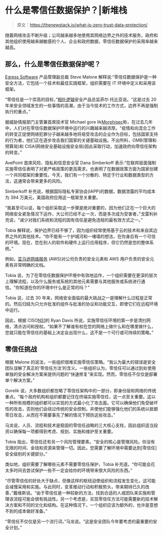 # 什么是零信任数据保护？|新堆栈

> 原文：<https://thenewstack.io/what-is-zero-trust-data-protection/>

随着网络攻击不断升级；公司越来越多地使用其网络边界之外的技术服务，政府和其他组织使用越来越敏感的个人、企业和政府数据，零信任数据保护的采用率越来越高。

## **那么，什么是零信任数据保护呢？**

[Egress Software](https://www.egress.com/) 产品管理副总裁 Steve Malone 解释说:“零信任数据保护是一种安全方法，它包括一个技术和最佳实践框架，组织需要在 IT 环境中定义和采用该框架。

“零信任是一个崇高的目标，”[相扑逻辑](https://www.sumologic.com/)安全产品总监菲尔·托比亚说。“这是过去 20 年来安全领域发生的一些事情的高潮，由于当今技术的工作方式，边界不再是强制执行的重点。”

据威胁情报部门主管兼首席技术官 Michael gore lik[Morphisec](https://www.morphisec.com/)称，在过去几年中，人们对在零信任数据保护环境中运行的兴趣越来越浓厚。“疫情和向混合工作的转变正促使网络犯罪分子越来越多地将易受攻击的企业作为目标，包括国家支持的行为者，他们正在逐步攻击我们国家的关键基础设施。不出所料，OMB(管理和预算局)和 CISA(网络安全基础设施安全局)因此采取行动，加速政府向零信任架构的转变。”

AvePoint 首席风险、隐私和信息安全官 Dana Simberkoff 表示:“在联邦层面强制实施零信任表明了对更严格政策的更高需求，也表明了在数据政策方面为国家创建一个共同框架的重要性。今天，我们有一个分散的、特定于行业和数据类型的方法，这通常会带来更多的风险。

Simberkoff 补充说，根据国际隐私专家协会(IAPP)的数据，数据泄露的平均成本为 394 万美元，美国政府应用这一框架至关重要。

“我甚至可以说，每个组织采取这一步骤是绝对重要的，因为他们正在一个巨大的网络安全紧急情况下运作，大公司已经不止一次，而是多次成为受害者，”戈雷利补充说，“减少对我们系统和流程的固有信任是避免违规的最有效方式之一。”

Tobia 解释说，保护边界已经不够了，因为组织经常使用基于云的技术和来自其边界之外的其他技术。“你不能有一个护城河和一堵墙的想法，在你身后有一个可信的环境。现在，您在别人的软件和硬件上运行应用程序，但它仍然是您的整体系统。”

例如，[亚马逊网络服务](https://aws.amazon.com/?utm_content=inline-mention) (AWS)对公司负责的安全元素和 AWS 用户负责的安全元素有非常明确的文档。

Tobia 说，为了在零信任数据保护环境中有效地运作，一个组织需要在更深的层次上理解流程，以及什么服务或系统的其他元素需要与其他服务或系统进行通信。"你知道在你的环境中什么是正常的吗？"

Tobia 说，过去 30 年来，网络安全面临的最大挑战之一是理解什么过程是正常的。然后归结为只允许批准的组件与批准的协议和功能交互，即使它们在远程环境中运行。

因此，根据 CISO[NS1](https://ns1.com/)的 Ryan Davis 所说，实施零信任环境的第一步是清扫网络，清点访问和授权。“如果不了解谁有权在您的网络上做什么和在哪里做什么，您就只能在零信任的基础上决定会出现什么，这不是一个可行或可持续的策略。”

## **零信任挑战**

根据 Malone 的说法，一些组织很难实施零信任策略。“我认为最大的错误是安全团队误解了真正的‘零信任方法’的含义。一些组织认为，零信任可以通过到处使用单独的安全解决方案来提供问题的“快速修复”来实现。然而，零信任不仅仅是部署单个解决方案。”

Gorelik 说，大多数组织都忽略了零信任架构中的一部分，即身份层和网络的传统重点。“每个政府机构和组织都要记住在终端实施零信任，这一点至关重要。这以一种所有规模的组织都可以实现的方式最小化了攻击面。它可以确保他们免受破坏性的攻击，否则他们会绕过传统的安全控制，并使他们能够强化他们的系统以抵御零日攻击，从而在不需要事先了解的情况下预防这些攻击。”

马龙说，人员、流程和技术是稳固的零信任战略的三大核心支柱，因此组织适当投资以确保每一项都得到考虑、规划、实施和维护至关重要。

Tobia 指出，零信任还有另一个风险管理要素。“安全的核心是管理风险。你没有无限的时间、金钱和资源来管理一切。因此，您需要了解环境中需要达到[零信任]安全级别的关键部分。”

类似地，组织需要了解哪些元素不需要零信任保护，Tobia 补充道。“你可能会花太多时间去尝试保护一些不一定会给你的环境带来很大风险的东西。”

“尽管零信任的好处大于缺点，但像这样的枢纽迫使组织和流程发生变化，这可能会减慢采用和实施。与此同时，变革推动行动和积极势头，带来期待已久的改善，”戴维斯说。“由于零信任是一种较新的方法，找到合适的人或团队来实施和管理该流程可能会很有挑战性。另一个考虑是，实现零信任方法可能需要新的技术解决方案和不同的文化和结构。在这种情况下，一个组织应该为额外的，也许是意想不到的成本做好准备。”

“零信任不仅仅是另一个流行词，”马龙说。“这是安全团队今年要考虑的最重要的安全计划。”

<svg xmlns:xlink="http://www.w3.org/1999/xlink" viewBox="0 0 68 31" version="1.1"><title>Group</title> <desc>Created with Sketch.</desc></svg>